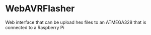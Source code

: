 # WebAVRFlasher
Web interface that can be upload hex files to an ATMEGA328 that is connected to a Raspberry Pi 

